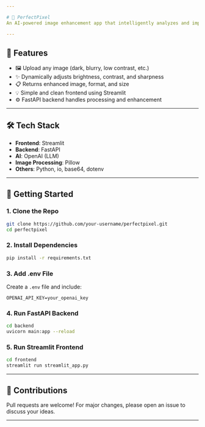 ```yaml
---

# 🎨 PerfectPixel  
An AI-powered image enhancement app that intelligently analyzes and improves your images using LLM-generated adjustments. Automatically fixes brightness, contrast, and more — no filters, just smart processing.

---
```


## 🚀 Features  
- 🖼️ Upload any image (dark, blurry, low contrast, etc.)  
- ✨ Dynamically adjusts brightness, contrast, and sharpness  
- 📋 Returns enhanced image, format, and size  
- 💡 Simple and clean frontend using Streamlit  
- ⚙️ FastAPI backend handles processing and enhancement  

---

## 🛠️ Tech Stack  
- **Frontend**: Streamlit  
- **Backend**: FastAPI  
- **AI**: OpenAI (LLM)  
- **Image Processing**: Pillow  
- **Others**: Python, io, base64, dotenv  

---

## 🔧 Getting Started  

### 1. Clone the Repo  
```bash
git clone https://github.com/your-username/perfectpixel.git  
cd perfectpixel
```

### 2. Install Dependencies  
```bash
pip install -r requirements.txt
```

### 3. Add .env File  
Create a `.env` file and include:  
```env
OPENAI_API_KEY=your_openai_key
```

### 4. Run FastAPI Backend  
```bash
cd backend
uvicorn main:app --reload
```

### 5. Run Streamlit Frontend  
```bash
cd frontend
streamlit run streamlit_app.py
```

---

## 🤝 Contributions  
Pull requests are welcome! For major changes, please open an issue to discuss your ideas.

---
